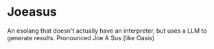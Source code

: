 # Joeasus
An esolang that doesn't actually have an interpreter, but uses a LLM to generate results. Pronounced Joe A Sus (like Oasis)
